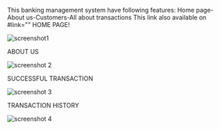 This banking management system have following features:
Home page-About us-Customers-All about transactions
This link also available on #link=""
HOME PAGE!

![screenshot1](https://user-images.githubusercontent.com/118713072/206670239-34f08735-95e3-403b-a263-c238a4cadf8a.PNG)

ABOUT US

![screenshot 2](https://user-images.githubusercontent.com/118713072/206670548-7a8b5df0-d6f9-4d5b-a8db-a4122b06cf57.PNG)

SUCCESSFUL TRANSACTION

![screenshot 3](https://user-images.githubusercontent.com/118713072/206670755-d6b346e6-766f-4dc8-a2a8-b2b8b22cd267.PNG)

TRANSACTION HISTORY

![screenshot 4](https://user-images.githubusercontent.com/118713072/206671012-3bdd185f-5c61-4ae3-925e-240922cabd7e.PNG)


